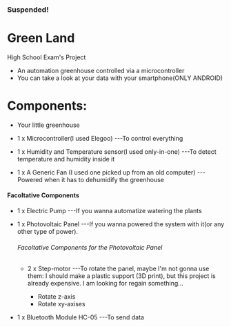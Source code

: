 ### Suspended!

# Green Land
High School Exam's Project


- An automation greenhouse controlled via a microcontroller
- You can take a look at your data with your smartphone(ONLY ANDROID)

# Components:

* Your little greenhouse
* 1 x Microcontroller(I used Elegoo)                            ---To control everything

* 1 x Humidity and Temperature sensor(I used only-in-one)       ---To detect temperature and humidity inside it   
* 1 x A Generic Fan (I used one picked up from an old computer) ---Powered when it has to dehumidify the greenhouse
#### Facoltative Components
* 1 x Electric Pump                                             ---If you wanna automatize watering the plants
* 1 x Photovoltaic Panel                                        ---If you wanna powered the system with it(or any other type of power).                                                       
  ###### Facoltative Components for the Photovoltaic Panel
  * 2 x Step-motor                                              ---To rotate the panel, maybe I'm not gonna use them: I should make a plastic support  (3D print), but this project is already expensive. I am looking for regain something...
  
  
    - Rotate z-axis
    - Rotate xy-axises
  
* 1 x Bluetooth Module HC-05                                    ---To send data 

